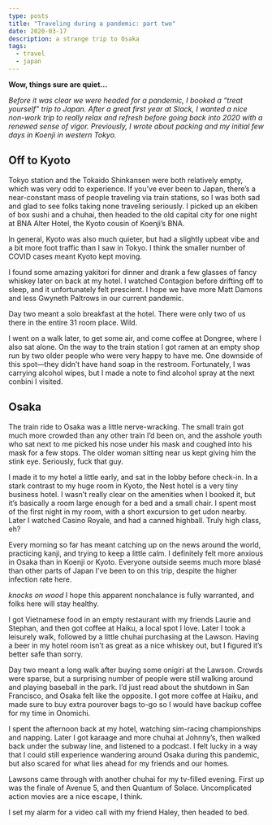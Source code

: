 ```yaml
---
type: posts
title: "Traveling during a pandemic: part two"
date: 2020-03-17
description: a strange trip to Osaka
tags:
  - travel
  - japan
---
```


**Wow, things sure are quiet...**

*Before it was clear we were headed for a pandemic, I booked a “treat yourself” trip to Japan. After a great first year at Slack, I wanted a nice non-work trip to really relax and refresh before going back into 2020 with a renewed sense of vigor. Previously, I wrote about packing and my initial few days in Koenji in western Tokyo.*

## Off to Kyoto

Tokyo station and the Tokaido Shinkansen were both relatively empty, which was very odd to experience. If you’ve ever been to Japan, there’s a near-constant mass of people traveling via train stations, so I was both sad and glad to see folks taking none traveling seriously. I picked up an ekiben of box sushi and a chuhai, then headed to the old capital city for one night at BNA Alter Hotel, the Kyoto cousin of Koenji’s BNA.

In general, Kyoto was also much quieter, but had a slightly upbeat vibe and a bit more foot traffic than I saw in Tokyo. I think the smaller number of COVID cases meant Kyoto kept moving.

I found some amazing yakitori for dinner and drank a few glasses of fancy whiskey later on back at my hotel. I watched Contagion before drifting off to sleep, and it unfortunately felt prescient. I hope we have more Matt Damons and less Gwyneth Paltrows in our current pandemic.

Day two meant a solo breakfast at the hotel. There were only two of us there in the entire 31 room place. Wild.

I went on a walk later, to get some air, and come coffee at Dongree, where I also sat alone. On the way to the train station I got ramen at an empty shop run by two older people who were very happy to have me. One downside of this spot—they didn’t have hand soap in the restroom. Fortunately, I was carrying alcohol wipes, but I made a note to find alcohol spray at the next conbini I visited.

## Osaka

The train ride to Osaka was a little nerve-wracking. The small train got much more crowded than any other train I’d been on, and the asshole youth who sat next to me picked his nose under his mask and coughed into his mask for a few stops. The older woman sitting near us kept giving him the stink eye. Seriously, fuck that guy.

I made it to my hotel a little early, and sat in the lobby before check-in. In a stark contrast to my huge room in Kyoto, the Nest hotel is a very tiny business hotel. I wasn’t really clear on the amenities when I booked it, but it’s basically a room large enough for a bed and a small chair. I spent most of the first night in my room, with a short excursion to get udon nearby. Later I watched Casino Royale, and had a canned highball. Truly high class, eh?

Every morning so far has meant catching up on the news around the world, practicing kanji, and trying to keep a little calm. I definitely felt more anxious in Osaka than in Koenji or Kyoto. Everyone outside seems much more blasé than other parts of Japan I’ve been to on this trip, despite the higher infection rate here. 

*knocks on wood* I hope this apparent nonchalance is fully warranted, and folks here will stay healthy.

I got Vietnamese food in an empty restaurant with my friends Laurie and Stephan, and then got coffee at Haiku, a local spot I love. Later I took a leisurely walk, followed by a little chuhai purchasing at the Lawson. Having a beer in my hotel room isn’t as great as a nice whiskey out, but I figured it’s better safe than sorry. 

Day two meant a long walk after buying some onigiri at the Lawson. Crowds were sparse, but a surprising number of people were still walking around and playing baseball in the park. I’d just read about the shutdown in San Francisco, and Osaka felt like the opposite. I got more coffee at Haiku, and made sure to buy extra pourover bags to-go so I would have backup coffee for my time in Onomichi.

I spent the afternoon back at my hotel, watching sim-racing championships and napping. Later I got karaage and more chuhai at Johnny’s, then walked back under the subway line, and listened to a podcast. I felt lucky in a way that I could still experience wandering around Osaka during this pandemic, but also scared for what lies ahead for my friends and our homes.

Lawsons came through with another chuhai for my tv-filled evening. First up was the finale of Avenue 5, and then Quantum of Solace. Uncomplicated action movies are a nice escape, I think.

I set my alarm for a video call with my friend Haley, then headed to bed. 

